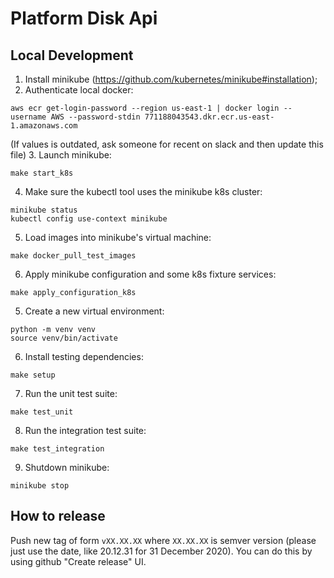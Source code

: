 # Platform Disk Api

## Local Development

1. Install minikube (https://github.com/kubernetes/minikube#installation);
2. Authenticate local docker:
```shell
aws ecr get-login-password --region us-east-1 | docker login --username AWS --password-stdin 771188043543.dkr.ecr.us-east-1.amazonaws.com
```
(If values is outdated, ask someone for recent on slack and then update this file)
3. Launch minikube:
```shell
make start_k8s
```
4. Make sure the kubectl tool uses the minikube k8s cluster:
```shell
minikube status
kubectl config use-context minikube
```
5. Load images into minikube's virtual machine:
```shell
make docker_pull_test_images
```
6. Apply minikube configuration and some k8s fixture services:
```shell
make apply_configuration_k8s
```
5. Create a new virtual environment:
```shell
python -m venv venv
source venv/bin/activate
```
6. Install testing dependencies:
```shell
make setup
```
7. Run the unit test suite:
```shell
make test_unit
```
8. Run the integration test suite:
```shell
make test_integration
```
9. Shutdown minikube:
```shell
minikube stop
```

## How to release

Push new tag of form `vXX.XX.XX` where `XX.XX.XX` is semver version
(please just use the date, like 20.12.31 for 31 December 2020).
You can do this by using github "Create release" UI.
